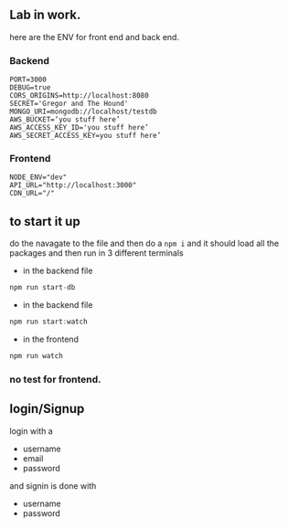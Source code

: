 ## Lab in work. 

here are the ENV for front end and back end.

### Backend 
```
PORT=3000
DEBUG=true
CORS_ORIGINS=http://localhost:8080
SECRET='Gregor and The Hound'
MONGO_URI=mongodb://localhost/testdb
AWS_BUCKET=‘you stuff here’
AWS_ACCESS_KEY_ID='you stuff here’
AWS_SECRET_ACCESS_KEY=you stuff here’
```

### Frontend

```
NODE_ENV="dev"
API_URL="http://localhost:3000"
CDN_URL="/"
```

## to start it up

do the navagate to the file and then do a `npm i` and it should load all the packages and then run in 3 different terminals 

* in the backend file
```javascript
npm run start-db
```

* in the backend file
```javascript
npm run start:watch
```

* in the frontend 
```javascript
npm run watch
```

### no test for frontend. 

## login/Signup

login with a 
* username
* email
* password

and signin is done with 
* username
* password